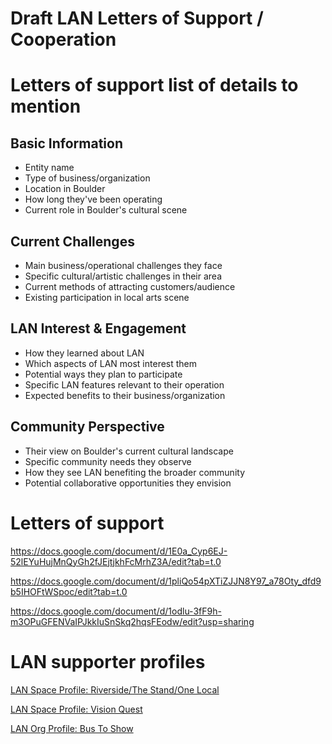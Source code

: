 # Draft LAN Letters of Support / Cooperation

# Letters of support list of details to mention

## Basic Information

- Entity name
- Type of business/organization
- Location in Boulder
- How long they've been operating
- Current role in Boulder's cultural scene

## Current Challenges

- Main business/operational challenges they face
- Specific cultural/artistic challenges in their area
- Current methods of attracting customers/audience
- Existing participation in local arts scene

## LAN Interest & Engagement

- How they learned about LAN
- Which aspects of LAN most interest them
- Potential ways they plan to participate
- Specific LAN features relevant to their operation
- Expected benefits to their business/organization

## Community Perspective

- Their view on Boulder's current cultural landscape
- Specific community needs they observe
- How they see LAN benefiting the broader community
- Potential collaborative opportunities they envision

# Letters of support

https://docs.google.com/document/d/1E0a_Cyp6EJ-52lEYuHujMnQyGh2fJEjtjkhFcMrhZ3A/edit?tab=t.0

https://docs.google.com/document/d/1pliQo54pXTiZJJN8Y97_a78Oty_dfd9b5IHOFtWSpoc/edit?tab=t.0

https://docs.google.com/document/d/1odlu-3fF9h-m3OPuGFENVaIPJkkIuSnSkq2hqsFEodw/edit?usp=sharing

# LAN supporter profiles

[LAN Space Profile: Riverside/The Stand/One Local](Draft%20LAN%20Letters%20of%20Support%20Cooperation%20182faa2a7b8a8074a046c13fe0f98ccb/LAN%20Space%20Profile%20Riverside%20The%20Stand%20One%20Local%20182faa2a7b8a8093b978d2c2dbc99cef.md)

[LAN Space Profile: Vision Quest](Draft%20LAN%20Letters%20of%20Support%20Cooperation%20182faa2a7b8a8074a046c13fe0f98ccb/LAN%20Space%20Profile%20Vision%20Quest%20182faa2a7b8a807bbaa9f3697a4e1a1f.md)

[LAN Org Profile: Bus To Show](Draft%20LAN%20Letters%20of%20Support%20Cooperation%20182faa2a7b8a8074a046c13fe0f98ccb/LAN%20Org%20Profile%20Bus%20To%20Show%20182faa2a7b8a80e08281d239e1eba482.md)